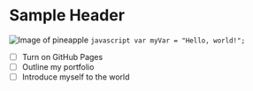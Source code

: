 # Sample Header
![Image of pineapple](https://media.istockphoto.com/id/172862474/photo/pineapple-a-ripe-fresh-fruit-food-whole-isolated-on-white.jpg?s=612x612&w=0&k=20&c=NIXw8LVGZ3doNXMn9st9nuyL8WFqPNC4VxPf8V4xf7w=)
``` javascript var myVar = "Hello, world!"; ```
- [ ] Turn on GitHub Pages
- [ ] Outline my portfolio
- [ ] Introduce myself to the world
